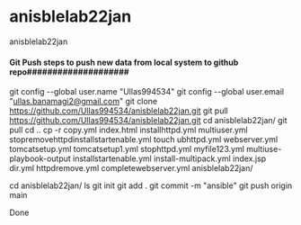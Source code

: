 # anisblelab22jan
anisblelab22jan

#### Git Push steps to push new data from local system to github repo####################



git config --global user.name "Ullas994534"
git config --global user.email "ullas.banamagi2@gmail.com"
git clone https://github.com/Ullas994534/anisblelab22jan.git
git pull https://github.com/Ullas994534/anisblelab22jan.git
cd anisblelab22jan/
git pull
cd ..
cp -r copy.yml index.html installhttpd.yml multiuser.yml stopremovehttpdinstallstartenable.yml touch ubhttpd.yml webserver.yml tomcatsetup.yml tomcatsetup1.yml stophttpd.yml myfile123.yml multiuse-playbook-output installstartenable.yml install-multipack.yml index.jsp dir.yml httpdremove.yml completewebserver.yml anisblelab22jan/

cd anisblelab22jan/
ls
git init
git add .
git commit -m "ansible"
git push origin main
 
Done

